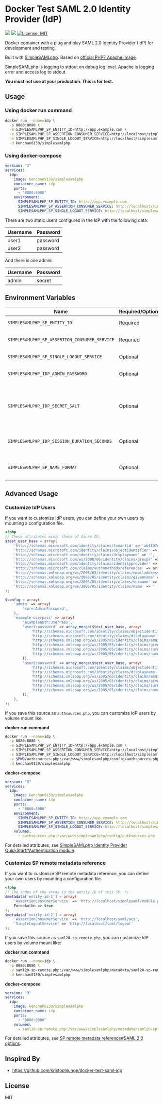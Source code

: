 # Docker Test SAML 2.0 Identity Provider (IdP)

[![](https://img.shields.io/docker/v/kenchan0130/simplesamlphp?sort=semver)](https://hub.docker.com/r/kenchan0130/simplesamlphp)
[![](https://github.com/kenchan0130/docker-simplesamlphp/workflows/CI/badge.svg)](https://github.com/kenchan0130/docker-simplesamlphp/actions?query=workflow%3ACI)
[![License: MIT](https://img.shields.io/badge/License-MIT-yellow.svg)](https://github.com/kenchan0130/docker-simplesamlphp/blob/master/LICENSE)

Docker container with a plug and play SAML 2.0 Identity Provider (IdP) for development and testing.

Built with [SimpleSAMLphp](https://simplesamlphp.org/). Based on [official PHP7 Apache image](https://hub.docker.com/_/php/).

SimpleSAMLphp is logging to stdout on debug log level. Apache is logging error and access log to stdout.

**You must not use at your production. This is for test.**

## Usage

### Using docker run command

```sh
docker run --name=idp \
  -p 8080:8080 \
  -e SIMPLESAMLPHP_SP_ENTITY_ID=http://app.example.com \
  -e SIMPLESAMLPHP_SP_ASSERTION_CONSUMER_SERVICE=http://localhost/simplesaml/module.php/saml/sp/saml2-acs.php/test-sp \
  -e SIMPLESAMLPHP_SP_SINGLE_LOGOUT_SERVICE=http://localhost/simplesaml/module.php/saml/sp/saml2-logout.php/test-sp \
  -d kenchan0130/simplesamlphp
```

### Using docker-compose

```yml
version: "3"
services:
  idp:
    image: kenchan0130/simplesamlphp
    container_name: idp
    ports:
      - "8080:8080"
    environment:
      SIMPLESAMLPHP_SP_ENTITY_ID: http://app.example.com
      SIMPLESAMLPHP_SP_ASSERTION_CONSUMER_SERVICE: http://localhost/simplesaml/module.php/saml/sp/saml2-acs.php/test-sp
      SIMPLESAMLPHP_SP_SINGLE_LOGOUT_SERVICE: http://localhost/simplesaml/module.php/saml/sp/saml2-logout.php/test-sp
```

There are two static users configured in the IdP with the following data:

Username|Password
---|---
user1|password
user2|password

And there is one admin:

Username|Password
---|---
admin|secret

## Environment Variables

Name|Required/Optional|Description
---|---|---
`SIMPLESAMLPHP_SP_ENTITY_ID`|Required|The entity ID of your SP.
`SIMPLESAMLPHP_SP_ASSERTION_CONSUMER_SERVICE`|Requried|The assertion consumer service of your SP.
`SIMPLESAMLPHP_SP_SINGLE_LOGOUT_SERVICE`|Optional|The single logout url of your SP.
`SIMPLESAMLPHP_IDP_ADMIN_PASSWORD`|Optional|The password of admin of this IdP. Default is `secret`.
`SIMPLESAMLPHP_IDP_SECRET_SALT`|Optional|This is a secret salt used by this IdP when it needs to generate a secure hash of a value. Default is `defaultsecretsalt`.
`SIMPLESAMLPHP_IDP_SESSION_DURATION_SECONDS`|Optional|This value is the duration of the session of this IdP in seconds.
`SIMPLESAMLPHP_SP_NAME_FORMAT`|Optional|What value will be set in the Format field of attribute statements.

## Advanced Usage

### Customize IdP Users

If you want to customize IdP users, you can define your own users by mounting a configuration file.

```php
<?php
// These attributes mimic those of Azure AD.
$test_user_base = array(
    'http://schemas.microsoft.com/identity/claims/tenantid' => 'ab4f07dc-b661-48a3-a173-d0103d6981b2',
    'http://schemas.microsoft.com/identity/claims/objectidentifier' => '',
    'http://schemas.microsoft.com/identity/claims/displayname' => '',
    'http://schemas.microsoft.com/ws/2008/06/identity/claims/groups' => array(),
    'http://schemas.microsoft.com/identity/claims/identityprovider' => 'https://sts.windows.net/da2a1472-abd3-47c9-95a4-4a0068312122/',
    'http://schemas.microsoft.com/claims/authnmethodsreferences' => array('http://schemas.microsoft.com/ws/2008/06/identity/authenticationmethod/password', 'http://schemas.microsoft.com/claims/multipleauthn'),
    'http://schemas.xmlsoap.org/ws/2005/05/identity/claims/emailaddress' => '',
    'http://schemas.xmlsoap.org/ws/2005/05/identity/claims/givenname' => '',
    'http://schemas.xmlsoap.org/ws/2005/05/identity/claims/surname' => '',
    'http://schemas.xmlsoap.org/ws/2005/05/identity/claims/name' => ''
);

$config = array(
    'admin' => array(
        'core:AdminPassword',
    ),
    'example-userpass' => array(
        'exampleauth:UserPass',
        'user1:password' => array_merge($test_user_base, array(
            'http://schemas.microsoft.com/identity/claims/objectidentifier' => 'f2d75402-e1ae-40fe-8cc9-98ca1ab9cd5e',
            'http://schemas.microsoft.com/identity/claims/displayname' => 'User1 Taro',
            'http://schemas.xmlsoap.org/ws/2005/05/identity/claims/emailaddress' => 'user1@example.com',
            'http://schemas.xmlsoap.org/ws/2005/05/identity/claims/givenname' => 'Taro',
            'http://schemas.xmlsoap.org/ws/2005/05/identity/claims/surname' => 'User1',
            'http://schemas.xmlsoap.org/ws/2005/05/identity/claims/name' => 'user1@example.com'
        )),
        'user2:password' => array_merge($test_user_base, array(
            'http://schemas.microsoft.com/identity/claims/objectidentifier' => 'f2a94916-2fcb-4b68-9eb1-5436309006a3',
            'http://schemas.microsoft.com/identity/claims/displayname' => 'User2 Taro',
            'http://schemas.xmlsoap.org/ws/2005/05/identity/claims/emailaddress' => 'user2@example.com',
            'http://schemas.xmlsoap.org/ws/2005/05/identity/claims/givenname' => 'Taro',
            'http://schemas.xmlsoap.org/ws/2005/05/identity/claims/surname' => 'User2',
            'http://schemas.xmlsoap.org/ws/2005/05/identity/claims/name' => 'user2@example.com'
        )),
    ),
);
```

If you save this source as `authsources.php`, you can customize IdP users by volume mount like:

**docker run command**

```sh
docker run --name=idp \
  -p 8080:8080 \
  -e SIMPLESAMLPHP_SP_ENTITY_ID=http://app.example.com \
  -e SIMPLESAMLPHP_SP_ASSERTION_CONSUMER_SERVICE=http://localhost/simplesaml/module.php/saml/sp/saml2-acs.php/test-sp \
  -e SIMPLESAMLPHP_SP_SINGLE_LOGOUT_SERVICE=http://localhost/simplesaml/module.php/saml/sp/saml2-logout.php/test-sp \
  -v $PWD/authsources.php:/var/www/simplesamlphp/config/authsources.php \
  -d kenchan0130/simplesamlphp
```

**docker-compose**

```yml
version: "3"
services:
  idp:
    image: kenchan0130/simplesamlphp
    container_name: idp
    ports:
      - "8080:8080"
    environment:
      SIMPLESAMLPHP_SP_ENTITY_ID: http://app.example.com
      SIMPLESAMLPHP_SP_ASSERTION_CONSUMER_SERVICE: http://localhost/simplesaml/module.php/saml/sp/saml2-acs.php/test-sp
      SIMPLESAMLPHP_SP_SINGLE_LOGOUT_SERVICE: http://localhost/simplesaml/module.php/saml/sp/saml2-logout.php/test-sp
    volumes:
      - authsources.php:/var/www/simplesamlphp/config/authsources.php
```

For detailed attributes, see [SimpleSAMLphp Identity Provider QuickStart#Authentication module](https://simplesamlphp.org/docs/stable/simplesamlphp-idp#section_2).

### Customize SP remote metadata reference

If you want to customize SP remote metadata reference, you can define your own users by mounting a configuration file.

```php
<?php
/* The index of the array is the entity ID of this SP. */
$metadata['entity-id-1'] = array(
    'AssertionConsumerService' => 'http://localhost/simplesaml/module.php/saml/sp/saml2-acs.php/test-sp',
    ForceAuthn => true
);
$metadata['entity-id-2'] = array(
    'AssertionConsumerService' => 'http://localhost/saml/acs',
    'SingleLogoutService' => 'http://localhost/saml/logout'
);
```

If you save this source as `saml20-sp-remote.php`, you can customize IdP users by volume mount like:

**docker run command**

```sh
docker run --name=idp \
  -p 8080:8080 \
  -v saml20-sp-remote.php:/var/www/simplesamlphp/metadata/saml20-sp-remote.php \
  -d kenchan0130/simplesamlphp
```

**docker-compose**

```yml
version: "3"
services:
  idp:
    image: kenchan0130/simplesamlphp
    container_name: idp
    ports:
      - "8080:8080"
    volumes:
      - saml20-sp-remote.php:/var/www/simplesamlphp/metadata/saml20-sp-remote.php
```

For detailed attributes, see [SP remote metadata reference#SAML 2.0 options](https://simplesamlphp.org/docs/stable/simplesamlphp-reference-sp-remote#section_2).

## Inspired By

- https://github.com/kristophjunge/docker-test-saml-idp

## License

MIT
